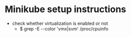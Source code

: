 # Minikube setup instructions

- check whether virtualization is enabled or not
    - $ grep -E --color 'vmx|svm' /proc/cpuinfo